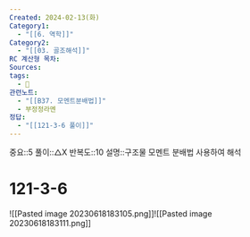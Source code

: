 ```yaml
---
Created: 2024-02-13(화)
Category1:
  - "[[6. 역학]]"
Category2:
  - "[[03. 골조해석]]"
RC 계산형 목차: 
Sources: 
tags:
  - 🧮
관련노트:
  - "[[B37. 모멘트분배법]]"
  - 부정정라멘
정답:
  - "[[121-3-6 풀이]]"
---
```

중요::5
풀이::△X
반복도::10
설명::구조물 모멘트 분배법 사용하여 해석
#  121-3-6


![[Pasted image 20230618183105.png]]![[Pasted image 20230618183111.png]]